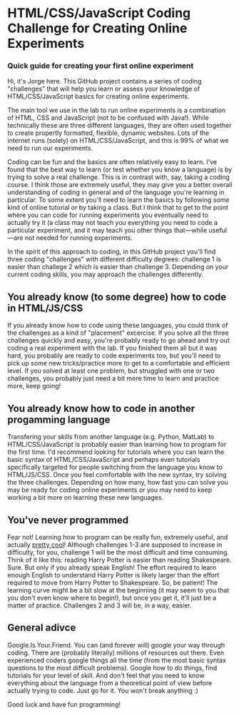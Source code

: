 # HTML/CSS/JavaScript Coding Challenge for Creating Online Experiments
### Quick guide for creating your first online experiment 

Hi, it's Jorge here. This GitHub project contains a series of coding "challenges" that will help you learn or assess your knowledge of HTML/CSS/JavaScript basics for creating online experiments. 

The main tool we use in the lab to run online experiments is a combination of HTML, CSS and JavaScript (not to be confused with Java!). While technically these are three different languages, they are often used together to create propertly formatted, flexible, dynamic websites. Lots of the internet runs (solely) on HTML/CSS/JavaScript, and this is 99% of what we need to run our experiments. 

Coding can be fun and the basics are often relatively easy to learn. I've found that the best way to learn (or test whether you know a language) is by trying to solve a real challenge. This is in contrast with, say, taking a coding course. I think those are extremely useful, they may give you a better overall understanding of coding in general and of the language you're learning in particular. To some extent you'll need to learn the basics by following some kind of online tutorial or by taking a class. But I think that to get to the point where you can code for running experiments you eventually need to actually try it (a class may not teach you everything you need to code a particular experiment, and it may teach you other things that—while useful—are not needed for running experiments.

In the spirit of this approach to coding, in this GitHub project you'll find three coding "challenges" with different difficulty degrees: challenge 1 is easier than challege 2 which is easier than challenge 3. Depending on your current coding skills, you may approach the challenges differently.

## You already know (to some degree) how to code in HTML/JS/CSS 

If you already know how to code using these languages, you could think of the challenges as a kind of "placement" excercise. If you solve all the three challenges quickly and easy, you're probably ready to go ahead and try out coding a real experiment with the lab. If you finished them all but it was hard, you probably are ready to code experiments too, but you'll need to pick up some new tricks/practice more to get to a comfortable and efficient level. If you solved at least one problem, but struggled with one or two challenges, you probably just need a bit more time to learn and practice more, keep going!

## You already know how to code in another progamming language

Transfering your skills from another language (e.g. Python, MatLab) to HTML/CSS/JavaScript is probably easier than learning how to program for the first time. I'd recommend looking for tutorials where you can learn the basic syntax of HTML/CSS/JavaScript and perhaps even tutorials specifically targeted for people switching from the language you know to HTML/JS/CSS. Once you feel comfortable with the new syntax, try solving the three challenges. Depending on how many, how fast you can solve you may be ready for coding online experiments or you may need to keep working a bit more on learning these new languages. 

## You've never programmed 

Fear not! Learning how to program can be really fun, extremely useful, and actually [pretty cool](https://twitter.com/frankefoster/status/1443982309443600384)! Although challenges 1-3 are supposed to increase in difficulty, for you, challenge 1 will be the most difficult and time consuming. Think of it like this: reading Harry Potter is easier than reading Shakespeare. Sure. But only if you already speak English! The effort required to learn enough English to understand Harry Potter is likely larger than the effort required to move from Harry Potter to Shakespeare. So, be patient! The learning curve might be a bit slow at the beginning (it may seem to you that you don't even know where to begin!), but once you get it, it'll just be a matter of practice. Challenges 2 and 3 will be, in a way, easier.

## General adivce

Google.Is.Your.Friend. You can (and forever will) google your way through coding. There are (probably literally) millions of resources out there. Even experienced coders google things all the time (from the most basic syntax questions to the most difficult problems). Google how to do things, find tutorials for your level of skill. And don't feel that you need to know everything about the language from a theoretical point of view before actually trying to code. Just go for it. You won't break anything :)

Good luck and have fun programming!
